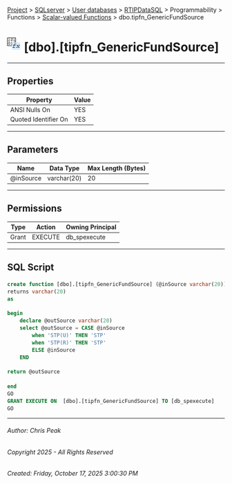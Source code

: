 #### 

[Project](../../../../../../index.md) > [SQLserver](../../../../../index.md) > [User databases](../../../../index.md) > [RTIPDataSQL](../../../index.md) > Programmability > Functions > [Scalar-valued Functions](Scalar-valued_Functions.md) > dbo.tipfn_GenericFundSource

# ![Scalar-valued Functions](../../../../../../Images/Function_Scalar32.png) [dbo].[tipfn_GenericFundSource]

---

## <a name="#properties"></a>Properties

| Property | Value |
|---|---|
| ANSI Nulls On | YES |
| Quoted Identifier On | YES |


---

## <a name="#parameters"></a>Parameters

| Name | Data Type | Max Length (Bytes) |
|---|---|---|
| @inSource | varchar(20) | 20 |


---

## <a name="#permissions"></a>Permissions

| Type | Action | Owning Principal |
|---|---|---|
| Grant | EXECUTE | db_spexecute |


---

## <a name="#sqlscript"></a>SQL Script

```sql
create function [dbo].[tipfn_GenericFundSource] (@inSource varchar(20))
returns varchar(20)
as

begin
	declare @outSource varchar(20)
	select @outSource = CASE @inSource
		when 'STP(U)' THEN 'STP'
		when 'STP(R)' THEN 'STP'
		ELSE @inSource
	END  

return @outSource

end
GO
GRANT EXECUTE ON  [dbo].[tipfn_GenericFundSource] TO [db_spexecute]
GO

```


---

###### Author:  Chris Peak

###### Copyright 2025 - All Rights Reserved

###### Created: Friday, October 17, 2025 3:00:30 PM

